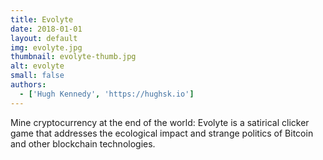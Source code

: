 ```yaml
---
title: Evolyte
date: 2018-01-01
layout: default
img: evolyte.jpg
thumbnail: evolyte-thumb.jpg
alt: evolyte
small: false
authors:
  - ['Hugh Kennedy', 'https://hughsk.io']
---
```


Mine cryptocurrency at the end of the world: Evolyte is a satirical clicker game that addresses the ecological impact and strange politics of Bitcoin and other blockchain technologies.
